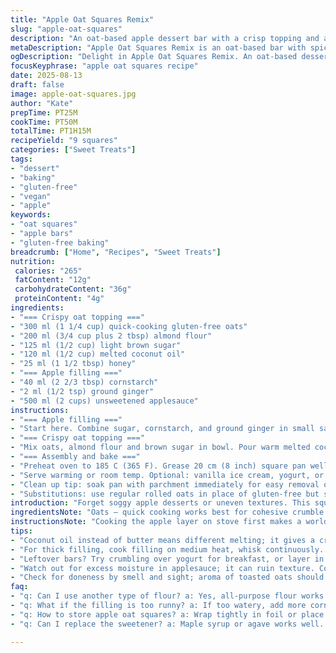 ```yaml
---
title: "Apple Oat Squares Remix"
slug: "apple-oat-squares"
description: "An oat-based apple dessert bar with a crisp topping and a thick, spiced filling. Uses gluten-free oat flakes and almond flour to change texture and flavor plus honey for sweetness. Cooked until golden brown and set. Uses quick cooking techniques and stovetop thickening for control. Suitable vegan swaps included. Focus on tactile doneness cues and scent guidance to avoid dryness or undercooked centers."
metaDescription: "Apple Oat Squares Remix is an oat-based bar with spiced apple filling and crispy topping. A gluten-free treat you can customize for any occasion."
ogDescription: "Delight in Apple Oat Squares Remix. An oat-based dessert bar featuring spiced apple filling and crisp topping that satisfies every craving."
focusKeyphrase: "apple oat squares recipe"
date: 2025-08-13
draft: false
image: apple-oat-squares.jpg
author: "Kate"
prepTime: PT25M
cookTime: PT50M
totalTime: PT1H15M
recipeYield: "9 squares"
categories: ["Sweet Treats"]
tags:
- "dessert"
- "baking"
- "gluten-free"
- "vegan"
- "apple"
keywords:
- "oat squares"
- "apple bars"
- "gluten-free baking"
breadcrumb: ["Home", "Recipes", "Sweet Treats"]
nutrition: 
 calories: "265"
 fatContent: "12g"
 carbohydrateContent: "36g"
 proteinContent: "4g"
ingredients:
- "=== Crispy oat topping ==="
- "300 ml (1 1/4 cup) quick-cooking gluten-free oats"
- "200 ml (3/4 cup plus 2 tbsp) almond flour"
- "125 ml (1/2 cup) light brown sugar"
- "120 ml (1/2 cup) melted coconut oil"
- "25 ml (1 1/2 tbsp) honey"
- "=== Apple filling ==="
- "40 ml (2 2/3 tbsp) cornstarch"
- "2 ml (1/2 tsp) ground ginger"
- "500 ml (2 cups) unsweetened applesauce"
instructions:
- "=== Apple filling ==="
- "Start here. Combine sugar, cornstarch, and ground ginger in small saucepan. Stir in applesauce till smooth. Medium heat, whisk constantly. You want thickening but not lumpy lumps. Watch for bubbles that hold shape gently. Remove ASAP from heat. Thick filling sets better in bars instead of watery applesauce."
- "=== Crispy oat topping ==="
- "Mix oats, almond flour and brown sugar in bowl. Pour warm melted coconut oil and honey over dry mix. Use wooden spoon to distribute fats thoroughly into dry. The coconut oil gives crispness and subtle flavor different from butter. Mixture should hold shape when pressed but fall apart loosely."
- "=== Assembly and bake ==="
- "Preheat oven to 185 C (365 F). Grease 20 cm (8 inch) square pan well. Line with parchment paper, leaving overhang edges on two opposite sides. Press about half oat topping into bottom firmly, evenly. Spread thick apple filling over that, gently smoothing with spatula edge. Scatter remaining oat topping loosely over apples — don't press down, keeps texture contrast. Slide pan into oven rack center. Bake about 50 minutes; edges golden, center bubbling sparingly. Top surface crispy, darker brown patches appearing but not burned. Cool at least 20 minutes before cutting carefully with serrated or butter knife using parchment edges to lift. Avoid cutting early to prevent crumbling or gummy texture."
- "Serve warming or room temp. Optional: vanilla ice cream, yogurt, or whipped coconut cream adds creaminess."
- "Clean up tip: soak pan with parchment immediately for easy removal of sticky residue; coconut oil solidifies quickly."
- "Substitutions: use regular rolled oats in place of gluten-free but slightly coarser texture; all-purpose flour instead of almond for less nutty taste but welcome graininess; maple syrup or agave instead of honey for different sweetness profile and vegan option."
introduction: "Forget soggy apple desserts or uneven textures. This square bar nails balance between a crisp crumb and juicy thickened fruit layer. Everything happens in layers, so prep is mental as much as physical. The oats give chew but almond flour pulls crunch without heaviness. Honey replaces syrup for a mellow sweetness and subtle caramel notes when baked. Simmering the apple filling first isn’t just tradition; it’s control. You want velvety filling that won't seep and ruin the topping's crunch. Watch your heat and whisk like a pro. No lumps, no runniness. Baking time measured by golden edges and gentle bubbling. You press bottom topping firmly but scatter the rest — that’s your texture play. Cool fully for slicing like a true chef; warm cutting just makes mush. No when to stop, just smell, sight, and feel. No butter? Coconut oil steps up with crisp, almost tropical aroma, making it feel more 'crafted' than just ordinary crumble. No gluten? Oat flakes hold up without flaking apart under pressure. Vegan? Swap honey with agave for minimal disruption. The trick? Know when you're looking at cracks appearing on top, or the soft jiggle in center letting you know it's not ready. Practical, tried, and tested without fuss and fancy equipment."
ingredientsNote: "Oats — quick cooking works best for cohesive crumble but means slight tenderness; regular rolled oats add chew but less binding. Almond flour adds protein and crispness, replacing wheat flour which can weigh down topping and make it cakier. Coconut oil isn't a straight one-for-one butter swap but imparts different melting and crisping patterns. Honey acts both as binder and sweetener with better browning over light syrups. For the filling, thickening with cornstarch prevents watery filling which is a common pitfall, especially with applesauce that sometimes varies in water content. Ground ginger substituted cinnamon for subtle warmth instead of sweet spice — adds depth without overpowering. You could add chopped nuts or seeds on top if not allergic or keep plain for classic simplicity. Parchment over greasing alone avoids sticking nightmares while baking and facilitates lifting out the bars without breakage."
instructionsNote: "Cooking the apple layer on stove first makes a world of difference. Cornstarch activates and thickens only with heat plus constant whisking avoids clumps that will ruin mouthfeel. Waiting for bubbles that hold shape rather than simmering aggressively is key. For the crumble, mix dry ingredients first before adding liquids to coat oats uniformly rather than soggy lumps. Firm pressing of bottom layer creates sturdy base resisting sogginess from wet filling. Scattering top layer loosely prevents it from compacting and spoiling crisp texture. Bake close to center rack for even heat distribution; pollen-like aroma of toasted oats means nearing done. Watch browning carefully as coconut oil can burn faster than butter fat; edges deepest brown first, center still pale? More minutes. Cool fully to truly set layers before slicing, cutting warm almost guarantees crumbly mess, with filling bleeding out. Slice with serrated or chef’s knife gently rocking to keep edges sharp. Stuck? Use parchment overhangs; quick lifting saves them intact. Transform leftovers into parfaits or crumble topping for yogurt. Practical, no mystery timing here — smells, sounds of crackling top, visual golden hue; all signs you're multiple kitchen steps ahead."
tips:
- "Coconut oil instead of butter means different melting; it gives a crisp texture. Don’t forget texture plays; press down but scatter toppings. Watch for golden edges, avoid overbaking."
- "For thick filling, cook filling on medium heat, whisk continuously. Aim for bubbles that hold shape. No clumps, no runniness; that's key. Let it cool; it sets better."
- "Leftover bars? Try crumbling over yogurt for breakfast, or layer in parfaits with granola. Can freeze bars but wrap tightly to save texture. Real kitchen alternative."
- "Watch out for excess moisture in applesauce; it can ruin texture. Correlate cooking time visually; golden edges equals nearly done. If top bubbles too much? Lower heat."
- "Check for doneness by smell and sight; aroma of toasted oats should fill the air. Golden brown top surface means close. Jiggle test; if center wobbles too much? More time."
faq:
- "q: Can I use another type of flour? a: Yes, all-purpose flour works but alters taste. May need adjustments to texture."
- "q: What if the filling is too runny? a: If too watery, add more cornstarch; heat it longer till thick. Wait for the right bubbles."
- "q: How to store apple oat squares? a: Wrap tightly in foil or place in an airtight container; refrigerate for two days. Freeze for longer life."
- "q: Can I replace the sweetener? a: Maple syrup or agave works well. Same sweetness but different flavor profile. Experiment with ratios."

---
```

